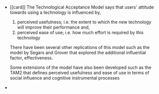 - [[card]] The Technological Acceptance Model says that users' attitude towards using a technology  is influenced by,
  1. perceived usefulness; i.e. the extent to which the new technology will improve their performance and,
  2. perceived ease of use; i.e. how much effort is required by this technology
  
  There have been several other replications of this model such as the model by Segars and Grover that explored the additional influential factor, effectiveness.
  
  Some extensions of the model have also been developed such as the TAM2 that defines perceived usefulness and ease of use in terms of social influence and cognitive instrumental processes
-